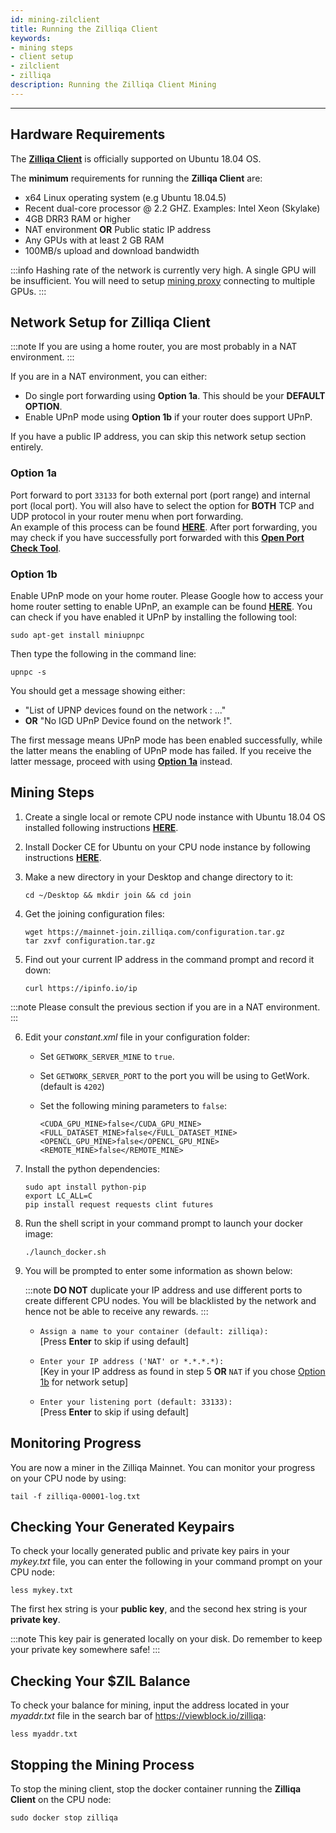 ```yaml
---
id: mining-zilclient
title: Running the Zilliqa Client
keywords: 
- mining steps
- client setup
- zilclient
- zilliqa	
description: Running the Zilliqa Client Mining
---
```


---
## Hardware Requirements

The [**Zilliqa Client**](https://github.com/Zilliqa/zilliqa) is officially supported on Ubuntu 18.04 OS.

The **minimum** requirements for running the **Zilliqa Client** are:
- x64 Linux operating system (e.g Ubuntu 18.04.5)
- Recent dual-core processor @ 2.2 GHZ. Examples: Intel Xeon (Skylake)
- 4GB DRR3 RAM or higher
- NAT environment **OR** Public static IP address
- Any GPUs with at least 2 GB RAM
- 100MB/s upload and download bandwidth

:::info
Hashing rate of the network is currently very high. A single GPU will be insufficient. You will need to setup [mining proxy](mining-proxy.mdx) connecting to multiple GPUs.
:::

## Network Setup for Zilliqa Client

:::note
If you are using a home router, you are most probably in a NAT environment.
:::

If you are in a NAT environment, you can either:

- Do single port forwarding using **Option 1a**. This should be your **DEFAULT OPTION**.
- Enable UPnP mode using **Option 1b** if your router does support UPnP.

If you have a public IP address, you can skip this network setup section entirely.

### Option 1a

Port forward to port `33133` for both external port (port range) and internal port (local port). You will also have to select the option for **BOTH** TCP and UDP protocol in your router menu when port forwarding. <br/>An example of this process can be found [**HERE**](https://www.linksys.com/us/support-article?articleNum=136711). After port forwarding, you may check if you have successfully port forwarded with this [**Open Port Check Tool**](https://www.yougetsignal.com/tools/open-ports/).

### Option 1b

Enable UPnP mode on your home router. Please Google how to access your home router setting to enable UPnP, an example can be found [**HERE**](https://routerguide.net/how-to-enable-upnp-for-rt-ac66u/). You can check if you have enabled it UPnP by installing the following tool:
   ```shell
   sudo apt-get install miniupnpc
   ```
Then type the following in the command line:
   ```shell
   upnpc -s
   ```
You should get a message showing either:

   - "List of UPNP devices found on the network : ..."
   - **OR** "No IGD UPnP Device found on the network !".

The first message means UPnP mode has been enabled successfully, while the latter means the enabling of UPnP mode has failed. If you receive the latter message, proceed with using [**Option 1a**](#option-1a) instead.

## Mining Steps

1. Create a single local or remote CPU node instance with Ubuntu 18.04 OS installed following instructions [**HERE**](http://releases.ubuntu.com/bionic/).

2. Install Docker CE for Ubuntu on your CPU node instance by following instructions [**HERE**](https://docs.docker.com/install/linux/docker-ce/ubuntu/).

3. Make a new directory in your Desktop and change directory to it:

    ```shell
    cd ~/Desktop && mkdir join && cd join
    ```

4. Get the joining configuration files:

    ```shell
    wget https://mainnet-join.zilliqa.com/configuration.tar.gz
    tar zxvf configuration.tar.gz
    ```

5. Find out your current IP address in the command prompt and record it down:

    ```shell
    curl https://ipinfo.io/ip
    ```

:::note
Please consult the previous section if you are in a NAT environment.
:::

6. Edit your _constant.xml_ file in your configuration folder:

    * Set `GETWORK_SERVER_MINE` to `true`.
    * Set `GETWORK_SERVER_PORT` to the port you will be using to GetWork. (default is `4202`)
    * Set the following mining parameters to `false`:

        ```shell
        <CUDA_GPU_MINE>false</CUDA_GPU_MINE>
        <FULL_DATASET_MINE>false</FULL_DATASET_MINE>
        <OPENCL_GPU_MINE>false</OPENCL_GPU_MINE>
        <REMOTE_MINE>false</REMOTE_MINE>
        ```
        
7. Install the python dependencies:
    
    ```shell
    sudo apt install python-pip
    export LC_ALL=C
    pip install request requests clint futures
    ```

8. Run the shell script in your command prompt to launch your docker image:

    ```shell
    ./launch_docker.sh
    ```

9. You will be prompted to enter some information as shown below:

    :::note
    **DO NOT** duplicate your IP address and use different ports to create different CPU nodes. You will be blacklisted by the network and hence not be able to receive any rewards.
    :::

    - `Assign a name to your container (default: zilliqa):` <br/> [Press **Enter** to skip if using default]

    - `Enter your IP address ('NAT' or *.*.*.*):` <br/> [Key in your IP address as found in step 5 **OR** `NAT` if you chose [Option 1b](mining-zilclient#option-1b) for network setup]

    - `Enter your listening port (default: 33133):` <br/> [Press **Enter** to skip if using default]

## Monitoring Progress

You are now a miner in the Zilliqa Mainnet. You can monitor your progress on your CPU node by using:

```shell
tail -f zilliqa-00001-log.txt
```

## Checking Your Generated Keypairs

To check your locally generated public and private key pairs in your _mykey.txt_ file, you can enter the following in your command prompt on your CPU node:

```shell
less mykey.txt
```

The first hex string is your **public key**, and the second hex string is your **private key**.

:::note
This key pair is generated locally on your disk. Do remember to keep your private key somewhere safe!
:::

## Checking Your $ZIL Balance

To check your balance for mining, input the address located in your _myaddr.txt_ file in the search bar of https://viewblock.io/zilliqa:

```shell
less myaddr.txt
```

## Stopping the Mining Process

To stop the mining client, stop the docker container running the **Zilliqa Client** on the CPU node:

```shell
sudo docker stop zilliqa
```